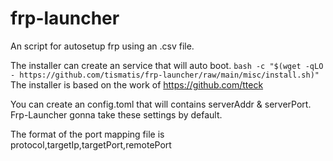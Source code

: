 # frp-launcher
An script for autosetup frp using an .csv file.

The installer can create an service that will auto boot. 
`bash -c "$(wget -qLO - https://github.com/tismatis/frp-launcher/raw/main/misc/install.sh)"`
The installer is based on the work of https://github.com/tteck

You can create an config.toml that will contains serverAddr & serverPort.
Frp-Launcher gonna take these settings by default.

The format of the port mapping file is protocol,targetIp,targetPort,remotePort